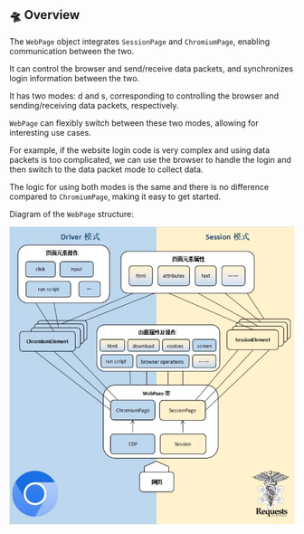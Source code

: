 🛸 Overview
---

The `WebPage` object integrates `SessionPage` and `ChromiumPage`, enabling communication between the two.

It can control the browser and send/receive data packets, and synchronizes login information between the two.

It has two modes: d and s, corresponding to controlling the browser and sending/receiving data packets, respectively.

`WebPage` can flexibly switch between these two modes, allowing for interesting use cases.

For example, if the website login code is very complex and using data packets is too complicated, we can use the browser to handle the login and then switch to the data packet mode to collect data.

The logic for using both modes is the same and there is no difference compared to `ChromiumPage`, making it easy to get started.

Diagram of the `WebPage` structure:

![](../imgs/webpage.jpg)

